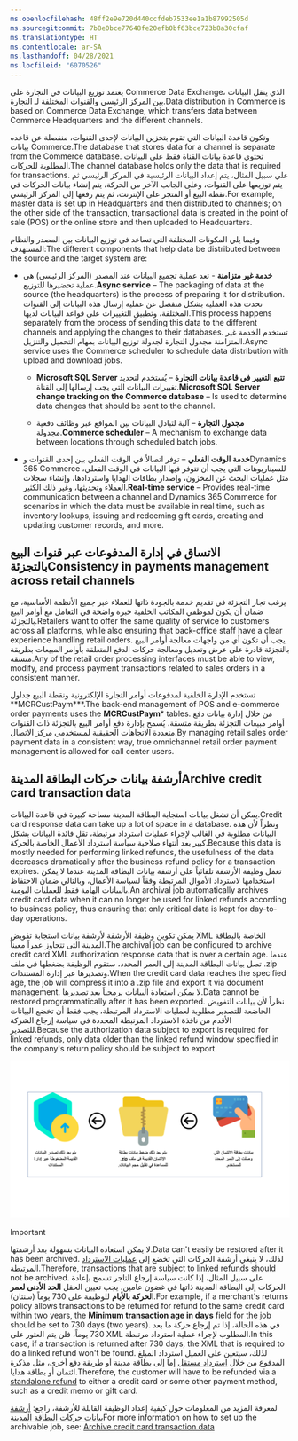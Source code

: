 ```yaml
---
ms.openlocfilehash: 48ff2e9e720d440ccfdeb7533ee1a1b87992505d
ms.sourcegitcommit: 7b8e0bce77648fe20efb0bf63bce723b8a30cfaf
ms.translationtype: HT
ms.contentlocale: ar-SA
ms.lasthandoff: 04/28/2021
ms.locfileid: "6070526"
---
```

<span data-ttu-id="b5e15-101">يعتمد توزيع البيانات في التجارة على Commerce Data Exchange، الذي ينقل البيانات بين المركز الرئيسي والقنوات المختلفة لـ التجارة.</span><span class="sxs-lookup"><span data-stu-id="b5e15-101">Data distribution in Commerce is based on Commerce Data Exchange, which transfers data between Commerce Headquarters and the different channels.</span></span> 

<span data-ttu-id="b5e15-102">وتكون قاعدة البيانات التي تقوم بتخزين البيانات لإحدى القنوات، منفصلة عن قاعده بيانات Commerce.</span><span class="sxs-lookup"><span data-stu-id="b5e15-102">The database that stores data for a channel is separate from the Commerce database.</span></span> <span data-ttu-id="b5e15-103">تحتوي قاعدة بيانات القناة فقط على البيانات المطلوبة للحركات.</span><span class="sxs-lookup"><span data-stu-id="b5e15-103">The channel database holds only the data that is required for transactions.</span></span> <span data-ttu-id="b5e15-104">علي سبيل المثال، يتم إعداد البيانات الرئيسية في المركز الرئيسي ثم يتم توزيعها على القنوات، وعلى الجانب الآخر من الحركة، يتم إنشاء بيانات الحركات في نقطة البيع أو المتجر على الإنترنت، ثم يتم رفعها إلى المركز الرئيسي.</span><span class="sxs-lookup"><span data-stu-id="b5e15-104">For example, master data is set up in Headquarters and then distributed to channels; on the other side of the transaction, transactional data is created in the point of sale (POS) or the online store and then uploaded to Headquarters.</span></span>

<span data-ttu-id="b5e15-105">وفيما يلي المكونات المختلفة التي تساعد في توزيع البيانات بين المصدر والنظام المستهدف:</span><span class="sxs-lookup"><span data-stu-id="b5e15-105">The different components that help data be distributed between the source and the target system are:</span></span>

- <span data-ttu-id="b5e15-106">**خدمة غير متزامنة** - تعد عملية تجميع البيانات عند المصدر (المركز الرئيسي) هي عملية تحضيرها للتوزيع.</span><span class="sxs-lookup"><span data-stu-id="b5e15-106">**Async service** – The packaging of data at the source (the headquarters) is the process of preparing it for distribution.</span></span> <span data-ttu-id="b5e15-107">تحدث هذه العملية بشكل منفصل عن عملية إرسال هذه البيانات إلى القنوات المختلفة، وتطبيق التغييرات على قواعد البيانات لديها.</span><span class="sxs-lookup"><span data-stu-id="b5e15-107">This process happens separately from the process of sending this data to the different channels and applying the changes to their databases.</span></span> <span data-ttu-id="b5e15-108">تستخدم الخدمة غير المتزامنة مجدول التجارة لجدولة توزيع البيانات بمهام التحميل والتنزيل.</span><span class="sxs-lookup"><span data-stu-id="b5e15-108">Async service uses the Commerce scheduler to schedule data distribution with upload and download jobs.</span></span>
    - <span data-ttu-id="b5e15-109">**Microsoft SQL Server تتبع التغيير في قاعدة بيانات التجارة** – يُستخدم لتحديد تغييرات البيانات التي يجب إرسالها إلى القناة.</span><span class="sxs-lookup"><span data-stu-id="b5e15-109">**Microsoft SQL Server change tracking on the Commerce database** – Is used to determine data changes that should be sent to the channel.</span></span>
    
    - <span data-ttu-id="b5e15-110">**مجدول التجارة** – آلية لتبادل البيانات بين المواقع عبر وظائف دفعية مجدولة.</span><span class="sxs-lookup"><span data-stu-id="b5e15-110">**Commerce scheduler** – A mechanism to exchange data between locations through scheduled batch jobs.</span></span>

- <span data-ttu-id="b5e15-111">**خدمة الوقت الفعلي** – توفر اتصالاً في الوقت الفعلي بين إحدى القنوات وDynamics 365 Commerce للسيناريوهات التي يجب أن تتوفر فيها البيانات في الوقت الفعلي، مثل عمليات البحث عن المخزون، وإصدار بطاقات الهدايا واستردادها، وإنشاء سجلات العملاء وتحديثها، وغير ذلك الكثير.</span><span class="sxs-lookup"><span data-stu-id="b5e15-111">**Real-time service** – Provides real-time communication between a channel and Dynamics 365 Commerce for scenarios in which the data must be available in real time, such as inventory lookups, issuing and redeeming gift cards, creating and updating customer records, and more.</span></span> 

## <a name="consistency-in-payments-management-across-retail-channels"></a><span data-ttu-id="b5e15-112">الاتساق في إدارة المدفوعات عبر قنوات البيع بالتجزئة</span><span class="sxs-lookup"><span data-stu-id="b5e15-112">Consistency in payments management across retail channels</span></span>

<span data-ttu-id="b5e15-113">يرغب تجار التجزئة في تقديم خدمة بالجودة ذاتها للعملاء عبر جميع الأنظمة الأساسية، مع ضمان أن يكون لموظفي المكاتب الخلفية خبرة واضحة في التعامل مع أوامر البيع بالتجزئة.</span><span class="sxs-lookup"><span data-stu-id="b5e15-113">Retailers want to offer the same quality of service to customers across all platforms, while also ensuring that back-office staff have a clear experience handling retail orders.</span></span> <span data-ttu-id="b5e15-114">يجب أن تكون أي من واجهات معالجة أوامر البيع بالتجزئة قادرة على عرض وتعديل ومعالجة حركات الدفع المتعلقة بأوامر المبيعات بطريقة متسقة.</span><span class="sxs-lookup"><span data-stu-id="b5e15-114">Any of the retail order processing interfaces must be able to view, modify, and process payment transactions related to sales orders in a consistent manner.</span></span>

<span data-ttu-id="b5e15-115">تستخدم الإدارة الخلفية لمدفوعات أوامر التجارة الإلكترونية ونقطة البيع جداول \*\*MCRCustPaym\*\*\*.</span><span class="sxs-lookup"><span data-stu-id="b5e15-115">The back-end management of POS and e-commerce order payments uses the **MCRCustPaym**\* tables.</span></span> <span data-ttu-id="b5e15-116">من خلال إدارة بيانات دفع أوامر مبيعات التجزئة بطريقة متسقة، يُسمح بإدارة دفع أوامر البيع بالتجزئة ذات القنوات متعددة الاتجاهات الحقيقية لمستخدمي مركز الاتصال.</span><span class="sxs-lookup"><span data-stu-id="b5e15-116">By managing retail sales order payment data in a consistent way, true omnichannel retail order payment management is allowed for call center users.</span></span>

## <a name="archive-credit-card-transaction-data"></a><span data-ttu-id="b5e15-117">أرشفة بيانات حركات البطاقة المدينة</span><span class="sxs-lookup"><span data-stu-id="b5e15-117">Archive credit card transaction data</span></span>
<span data-ttu-id="b5e15-118">يمكن أن تشغل بيانات استجابة البطاقة المدينة مساحة كبيرة في قاعدة البيانات.</span><span class="sxs-lookup"><span data-stu-id="b5e15-118">Credit card response data can take up a lot of space in a database.</span></span> <span data-ttu-id="b5e15-119">ونظراً لأن هذه البيانات مطلوبة في الغالب لإجراء عمليات استرداد مرتبطة، تقل فائدة البيانات بشكل كبير بعد انتهاء صلاحية سياسة استرداد الأعمال الخاصة بالحركة.</span><span class="sxs-lookup"><span data-stu-id="b5e15-119">Because this data is mostly needed for performing linked refunds, the usefulness of the data decreases dramatically after the business refund policy for a transaction expires.</span></span> <span data-ttu-id="b5e15-120">تعمل وظيفة الأرشفة تلقائياً على أرشفة بيانات البطاقة المدينة عندما لا يمكن استخدامها لاسترداد الأموال المرتبطة وفقاً لسياسة الأعمال، وبالتالي ضمان الاحتفاظ بالبيانات الهامة فقط للعمليات اليومية.</span><span class="sxs-lookup"><span data-stu-id="b5e15-120">An archival job automatically archives credit card data when it can no longer be used for linked refunds according to business policy, thus ensuring that only critical data is kept for day-to-day operations.</span></span>

<span data-ttu-id="b5e15-121">يمكن تكوين وظيفة الأرشفة لأرشفة بيانات استجابة تفويض XML الخاصة بالبطاقة المدينة التي تتجاوز عمراً معيناً.</span><span class="sxs-lookup"><span data-stu-id="b5e15-121">The archival job can be configured to archive credit card XML authorization response data that is over a certain age.</span></span> <span data-ttu-id="b5e15-122">عندما تصل بيانات البطاقة المدينة إلى العمر المحدد، ستقوم الوظيفة بضغطها في ملف ‎.zip وتصديرها عبر إدارة المستندات.</span><span class="sxs-lookup"><span data-stu-id="b5e15-122">When the credit card data reaches the specified age, the job will compress it into a .zip file and export it via document management.</span></span> <span data-ttu-id="b5e15-123">لا يمكن استعادة البيانات برمجياً بعد تصديرها.</span><span class="sxs-lookup"><span data-stu-id="b5e15-123">Data cannot be restored programmatically after it has been exported.</span></span> <span data-ttu-id="b5e15-124">نظراً لأن بيانات التفويض الخاضعة للتصدير مطلوبة لعمليات الاسترداد المرتبطة، يجب فقط أن تخضع البيانات الأقدم من نافذة الاسترداد المرتبطة المحددة في سياسة إرجاع الشركة للتصدير.</span><span class="sxs-lookup"><span data-stu-id="b5e15-124">Because the authorization data subject to export is required for linked refunds, only data older than the linked refund window specified in the company's return policy should be subject to export.</span></span>

![رسم تخطيطي يوضح عملية أرشفة بيانات البطاقة المدينة خلال عمر معين.](../media/credit-card-data-c.png)

> [!Important]
> <span data-ttu-id="b5e15-126">لا يمكن استعادة البيانات بسهولة بعد أرشفتها.</span><span class="sxs-lookup"><span data-stu-id="b5e15-126">Data can't easily be restored after it has been archived.</span></span> <span data-ttu-id="b5e15-127">لذلك، لا ينبغي أرشفة الحركات التي تخضع إلى [عمليات الاسترداد المرتبطة](https://docs.microsoft.com/dynamics365/commerce/dev-itpro/archive-cc-data/?azure-portal=true#key-terms).</span><span class="sxs-lookup"><span data-stu-id="b5e15-127">Therefore, transactions that are subject to [linked refunds](https://docs.microsoft.com/dynamics365/commerce/dev-itpro/archive-cc-data/?azure-portal=true#key-terms) should not be archived.</span></span> <span data-ttu-id="b5e15-128">على سبيل المثال، إذا كانت سياسة إرجاع التاجر تسمح بإعادة الحركات إلى البطاقة المدينة ذاتها في غضون عامين، يجب تعيين الحقل **الحد الأدنى لعمر الحركة بالأيام** للوظيفة على 730 يوماً (سنتان).</span><span class="sxs-lookup"><span data-stu-id="b5e15-128">For example, if a merchant's returns policy allows transactions to be returned for refund to the same credit card within two years, the **Minimum transaction age in days** field for the job should be set to 730 days (two years).</span></span> <span data-ttu-id="b5e15-129">في هذه الحالة، إذا تم إرجاع حركة ما بعد 730 يوماً، فلن يتم العثور على XML المطلوب لإجراء عملية استرداد مرتبطة.</span><span class="sxs-lookup"><span data-stu-id="b5e15-129">In this case, if a transaction is returned after 730 days, the XML that is required to do a linked refund won't be found.</span></span> <span data-ttu-id="b5e15-130">لذلك، سيتعين على العميل استرداد المبلغ المدفوع من خلال [استرداد مستقل](https://docs.microsoft.com/dynamics365/commerce/dev-itpro/archive-cc-data/?azure-portal=true#key-terms) إما إلى بطاقة مدينة أو طريقة دفع أخرى، مثل مذكرة ائتمان أو بطاقة هدايا.</span><span class="sxs-lookup"><span data-stu-id="b5e15-130">Therefore, the customer will have to be refunded via a [standalone refund](https://docs.microsoft.com/dynamics365/commerce/dev-itpro/archive-cc-data/?azure-portal=true#key-terms) to either a credit card or some other payment method, such as a credit memo or gift card.</span></span>

<span data-ttu-id="b5e15-131">لمعرفة المزيد من المعلومات حول كيفية إعداد الوظيفة القابلة للأرشفة، راجع: [أرشفة بيانات حركات البطاقة المدينة](https://docs.microsoft.com/dynamics365/commerce/dev-itpro/archive-cc-data/?azure-portal=true)</span><span class="sxs-lookup"><span data-stu-id="b5e15-131">For more information on how to set up the archivable job, see: [Archive credit card transaction data](https://docs.microsoft.com/dynamics365/commerce/dev-itpro/archive-cc-data/?azure-portal=true)</span></span>


